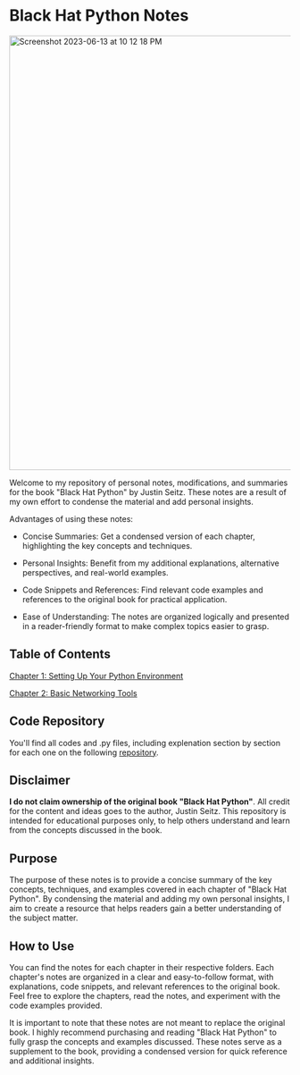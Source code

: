# Black Hat Python Notes
<img width="778" alt="Screenshot 2023-06-13 at 10 12 18 PM" src="https://github.com/sinapordanesh/Cybersecurity-Networking-Course-Notes/assets/74850874/b2b9dc4e-edec-45af-a3f6-4502e2ef64fc">

Welcome to my repository of personal notes, modifications, and summaries for the book "Black Hat Python" by Justin Seitz. These notes are a result of my own effort to condense the material and add personal insights.

Advantages of using these notes:

- Concise Summaries: Get a condensed version of each chapter, highlighting the key concepts and techniques.

- Personal Insights: Benefit from my additional explanations, alternative perspectives, and real-world examples.

- Code Snippets and References: Find relevant code examples and references to the original book for practical application.

- Ease of Understanding: The notes are organized logically and presented in a reader-friendly format to make complex topics easier to grasp.

## Table of Contents 

[Chapter 1: Setting Up Your Python Environment](https://github.com/sinapordanesh/Cybersecurity-Networking-Course-Notes/blob/main/Black%20Hat%20Python%20Programming%20for%20Hackers/Chapter%201%20Setting%20Up%20Your%20Python%20Environment.md)

[Chapter 2: Basic Networking Tools ](https://github.com/sinapordanesh/Cybersecurity-Networking-Course-Notes/blob/main/Black%20Hat%20Python%20Programming%20for%20Hackers/Chapter%202%20Basic%20Networking%20Tools.md)

## Code Repository
You'll find all codes and .py files, including explenation section by section for each one on the following [repository](https://github.com/sinapordanesh/Python-Scripting-Automation/tree/main/Python%20Programming%20for%20Hackers%20-%20Black%20Hat). 

## Disclaimer

**I do not claim ownership of the original book "Black Hat Python"**. All credit for the content and ideas goes to the author, Justin Seitz. This repository is intended for educational purposes only, to help others understand and learn from the concepts discussed in the book.

## Purpose

The purpose of these notes is to provide a concise summary of the key concepts, techniques, and examples covered in each chapter of "Black Hat Python". By condensing the material and adding my own personal insights, I aim to create a resource that helps readers gain a better understanding of the subject matter.

## How to Use

You can find the notes for each chapter in their respective folders. Each chapter's notes are organized in a clear and easy-to-follow format, with explanations, code snippets, and relevant references to the original book. Feel free to explore the chapters, read the notes, and experiment with the code examples provided.

It is important to note that these notes are not meant to replace the original book. I highly recommend purchasing and reading "Black Hat Python" to fully grasp the concepts and examples discussed. These notes serve as a supplement to the book, providing a condensed version for quick reference and additional insights.

